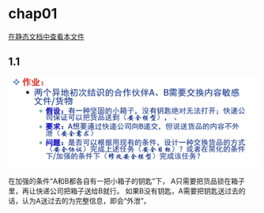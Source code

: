 # chap01

[在静态文档中查看本文件](https://icefox-saber.github.io/cryptography/chap01)

## 1.1

![chap01.1](../img/chap01.png)

在加强的条件“A和B都各自有一把小箱子的钥匙”下， A只需要把货品锁在箱子里，再让快递公司把箱子送给B就行。 如果B没有钥匙，A需要把钥匙送过去的话，认为A送过去的为完整信息，即会“外泄”。
